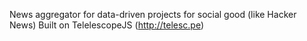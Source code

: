 News aggregator for data-driven projects for social good (like Hacker News)
Built on TelelescopeJS (http://telesc.pe)

